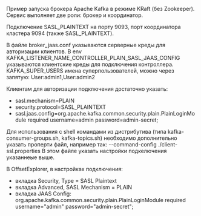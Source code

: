 Пример запуска брокера Apache Kafka в режиме KRaft (без Zookeeper).
Сервис выполняет две роли: брокер и координатор.

Подключение SASL_PLAINTEXT на порту 9093, порт координатора кластера 9094 (также SASL_PLAINTEXT).

В файле broker_jaas.conf указываются серверные креды для авторизации клиентов.
В env KAFKA_LISTENER_NAME_CONTROLLER_PLAIN_SASL_JAAS_CONFIG указываются клиентские креды для подключения контроллера.
KAFKA_SUPER_USERS имена суперпользователей, можно через запятую: User:admin1,User:admin2

Клиентам для авторизации подключения достаточно указать:
- sasl.mechanism=PLAIN
- security.protocol=SASL_PLAINTEXT
- sasl.jaas.config=org.apache.kafka.common.security.plain.PlainLoginModule required username=admin password=admin-secret;

Для использования с shell командами из дистрибутива (типа kafka-consumer-groups.sh, kafka-topics.sh) необходимо дополнительно указать проперти файл, например так:
--command-config ./client-ssl.properties
В этом файле указать настройки подкелючения указаннеые выше.

В OffsetExplorer, в настройках подключения:
- вкладка Security, Type = SASL Plaintext
- вкладка Advanced, SASL Mechanism = PLAIN
- вкладка JAAS Config: org.apache.kafka.common.security.plain.PlainLoginModule required username="admin" password="admin-secret";
